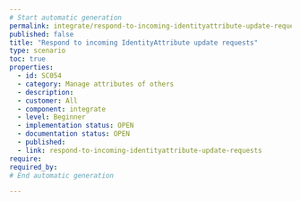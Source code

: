 ```yaml
---
# Start automatic generation
permalink: integrate/respond-to-incoming-identityattribute-update-requests
published: false
title: "Respond to incoming IdentityAttribute update requests"
type: scenario
toc: true
properties:
  - id: SC054
  - category: Manage attributes of others
  - description:
  - customer: All
  - component: integrate
  - level: Beginner
  - implementation status: OPEN
  - documentation status: OPEN
  - published:
  - link: respond-to-incoming-identityattribute-update-requests
require:
required_by:
# End automatic generation

---
```

